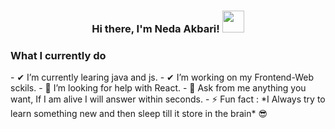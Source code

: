 <h3><p align="center">Hi there, I'm Neda Akbari! <a href="https://rahulmahesh.me/"><img src="https://media.giphy.com/media/hvRJCLFzcasrR4ia7z/giphy.gif" width="35px"></h3></a></p>
<p align="center" >  
  
<summary><h3> What I currently do</h3></summary>
- ✔ I’m currently learing java and js.
- ✔ I’m working on my Frontend-Web sckils.
- 🤔 I’m looking for help with React.
- 💬 Ask from me anything you want, If I am alive I will answer within seconds. 
- ⚡ Fun fact : *I Always try to learn something new and then sleep till it store in the brain* 😎<br>
                       

<!--
 ### Hi there 👋
**nedaakbari/nedaakbari** is a ✨ _special_ ✨ repository because its `README.md` (this file) appears on your GitHub profile.

Here are some ideas to get you started:

- 🔭 I’m currently working on ...
- 🌱 I’m currently learning ...
- 👯 I’m looking to collaborate on ...
- 🤔 I’m looking for help with ...
- 💬 Ask me about ...
- 📫 How to reach me: ...
- 😄 Pronouns: ...
- ⚡ Fun fact: ...
-->
